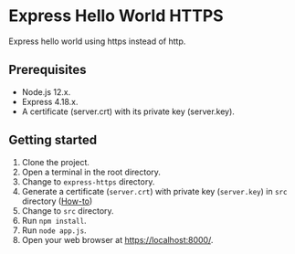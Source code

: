# Express Hello World HTTPS

Express hello world using https instead of http.

## Prerequisites

- Node.js 12.x.
- Express 4.18.x.
- A certificate (server.crt) with its private key (server.key).

## Getting started

1. Clone the project.
1. Open a terminal in the root directory.
1. Change to `express-https` directory.
1. Generate a certificate (`server.crt`) with private key (`server.key`) in `src` directory ([How-to][1])
1. Change to `src` directory.
1. Run `npm install`.
1. Run `node app.js`.
1. Open your web browser at <https://localhost:8000/>.

[1]: https://gist.github.com/feliperomero3/a6282b0e7ca579fff0e296227675190d
